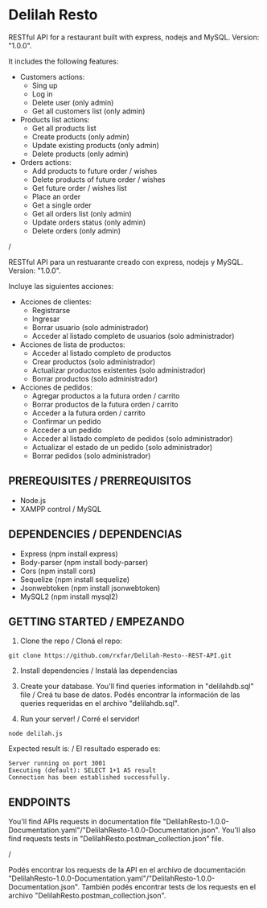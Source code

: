 # Delilah Resto

RESTful API for a restaurant built with express, nodejs and MySQL. 
Version: "1.0.0". 

It includes the following features:
- Customers actions:
	- Sing up
	- Log in
	- Delete user (only admin)
	- Get all customers list (only admin)
- Products list actions:
	- Get all products list
	- Create products (only admin)
	- Update existing products (only admin)
	- Delete products (only admin)
- Orders actions:
	- Add products to future order / wishes
	- Delete products of future order / wishes
	- Get future order / wishes list
	- Place an order
	- Get a single order
	- Get all orders list (only admin)
	- Update orders status (only admin)
	- Delete orders (only admin)	

/

RESTful API para un restuarante creado con express, nodejs y MySQL. 
Version: "1.0.0". 

Incluye las siguientes acciones:
- Acciones de clientes:
	- Registrarse
	- Ingresar
	- Borrar usuario (solo administrador)
	- Acceder al listado completo de usuarios (solo administrador)
- Acciones de lista de productos:
	- Acceder al listado completo de productos
	- Crear productos (solo administrador)
	- Actualizar productos existentes (solo administrador)
	- Borrar productos (solo administrador)
- Acciones de pedidos:
	- Agregar productos a la futura orden / carrito
	- Borrar productos de la futura orden / carrito
	- Acceder a la futura orden / carrito
	- Confirmar un pedido
	- Acceder a un pedido
	- Acceder al listado completo de pedidos (solo administrador)
	- Actualizar el estado de un pedido (solo administrador)
	- Borrar pedidos (solo administrador)	

## PREREQUISITES / PRERREQUISITOS

- Node.js
- XAMPP control / MySQL

## DEPENDENCIES / DEPENDENCIAS

- Express (npm install express)
- Body-parser (npm install body-parser)
- Cors (npm install cors)
- Sequelize (npm install sequelize)
- Jsonwebtoken (npm install jsonwebtoken)
- MySQL2 (npm install mysql2)

## GETTING STARTED / EMPEZANDO

1. Clone the repo / Cloná el repo:

```
git clone https://github.com/rxfar/Delilah-Resto--REST-API.git
```

2. Install dependencies / Instalá las dependencias

3. Create your database. You'll find queries information in "delilahdb.sql" file / Creá tu base de datos. Podés encontrar la información de las queries requeridas en el archivo "delilahdb.sql".

4. Run your server! / Corré el servidor!

```
node delilah.js
```

Expected result is: / El resultado esperado es:
```
Server running on port 3001
Executing (default): SELECT 1+1 AS result
Connection has been established successfully.
```
## ENDPOINTS

You'll find APIs requests in documentation file "DelilahResto-1.0.0-Documentation.yaml"/"DelilahResto-1.0.0-Documentation.json". You'll also find requests tests in "DelilahResto.postman_collection.json" file.

/ 

Podés encontrar los requests de la API en el archivo de documentación "DelilahResto-1.0.0-Documentation.yaml"/"DelilahResto-1.0.0-Documentation.json". También podés encontrar tests de los requests en el archivo "DelilahResto.postman_collection.json".
